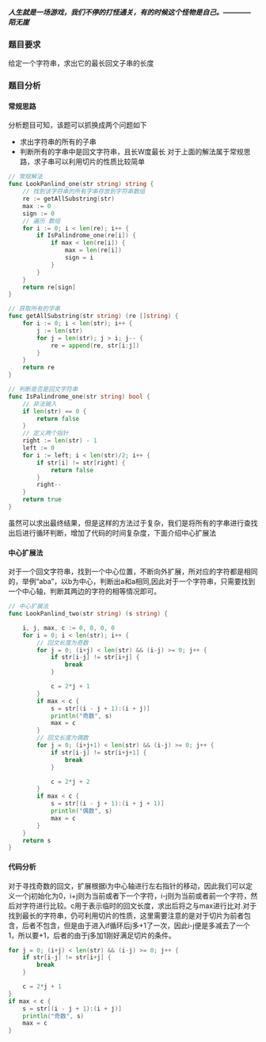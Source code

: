 ##### 人生就是一场游戏，我们不停的打怪通关，有的时候这个怪物是自己。————陌无崖

### 题目要求
给定一个字符串，求出它的最长回文子串的长度

### 题目分析
#### 常规思路
分析题目可知，该题可以抓换成两个问题如下
- 求出字符串的所有的子串
- 判断所有的字串中是回文字符串，且长W度最长
对于上面的解法属于常规思路，求子串可以利用切片的性质比较简单
```go
// 常规解法
func LookPanlind_one(str string) string {
	// 找到该字符串的所有字串存放到字符串数组
	re := getAllSubstring(str)
	max := 0
	sign := 0
	// 遍历 数组
	for i := 0; i < len(re); i++ {
		if IsPalindrome_one(re[i]) {
			if max < len(re[i]) {
				max = len(re[i])
				sign = i
			}
		}
	}
	return re[sign]
}

// 获取所有的字串
func getAllSubstring(str string) (re []string) {
	for i := 0; i < len(str); i++ {
		j := len(str)
		for j = len(str); j > i; j-- {
			re = append(re, str[i:j])
		}
	}
	return re
}

// 判断是否是回文字符串
func IsPalindrome_one(str string) bool {
	// 非法输入
	if len(str) == 0 {
		return false
	}
	// 定义两个指针
	right := len(str) - 1
	left := 0
	for i := left; i < len(str)/2; i++ {
		if str[i] != str[right] {
			return false
		}
		right--
	}
	return true
}

```
虽然可以求出最终结果，但是这样的方法过于复杂，我们是将所有的字串进行查找出后进行循环判断，增加了代码的时间复杂度，下面介绍中心扩展法
#### 中心扩展法
对于一个回文字符串，找到一个中心位置，不断向外扩展，所对应的字符都是相同的，举例“aba”，以b为中心，判断出a和a相同,因此对于一个字符串，只需要找到一个中心轴，判断其两边的字符的相等情况即可。
```go
// 中心扩展法
func LookPanlind_two(str string) (s string) {

	i, j, max, c := 0, 0, 0, 0
	for i = 0; i < len(str); i++ {
		// 回文长度为奇数
		for j = 0; (i+j) < len(str) && (i-j) >= 0; j++ {
			if str[i-j] != str[i+j] {
				break
			}

			c = 2*j + 1
		}
		if max < c {
			s = str[(i - j + 1):(i + j)]
			println("奇数", s)
			max = c
		}
		// 回文长度为偶数
		for j = 0; (i+j+1) < len(str) && (i-j) >= 0; j++ {
			if str[i-j] != str[i+j+1] {
				break
			}

			c = 2*j + 2
		}
		if max < c {
			s = str[(i - j + 1):(i + j + 1)]
			println("偶数", s)
			max = c
		}
	}
	return s
}
```
#### 代码分析
对于寻找奇数的回文，扩展根据i为中心轴进行左右指针的移动，因此我们可以定义一个j初始化为0，i+j则为当前或者下一个字符，i-j则为当前或者前一个字符，然后对字符进行比较。c用于表示临时的回文长度，求出后将之与max进行比对.对于找到最长的字符串，仍可利用切片的性质，这里需要注意的是对于切片为前者包含，后者不包含，但是由于进入if循环后j多+1了一次，因此i-j便是多减去了一个1，所以要+1，后者的由于j多加1刚好满足切片的条件。
```go
for j = 0; (i+j) < len(str) && (i-j) >= 0; j++ {
    if str[i-j] != str[i+j] {
        break
    }

    c = 2*j + 1
}
if max < c {
    s = str[(i - j + 1):(i + j)]
    println("奇数", s)
    max = c
}
```
